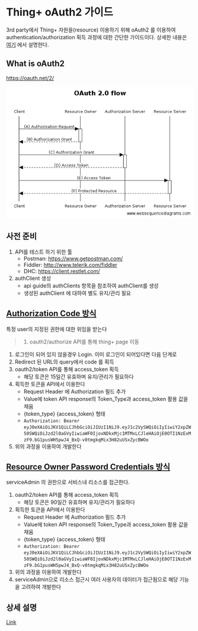# Thing+ oAuth2 가이드
3rd party에서 Thing+ 자원을(resource) 이용하기 위해
oAuth2 를 이용하여 authentication/authorization 획득 과정에 대한 간단한 가이드이다.
상세한 내용은 [여기](./oauth2.md) 에서 설명한다.


## What is oAuth2
https://oauth.net/2/

![oauth](./images/oauth2.png "oauth")


## 사전 준비
1. API를 테스트 하기 위한 툴
    - Postman: https://www.getpostman.com/
    - Fiddler: http://www.telerik.com/fiddler
    - DHC: https://client.restlet.com/
2. authClient 생성
    - api guide의 authClients 항목을 참조하여 authClient를 생성
    - 생성된 authClient 에 대하여 별도 유지/관리 필요
 
 
## [Authorization Code 방식](./oauth2.md#authorization-code-grant-or-web-server)
특정 user의 지정된 권한에 대한 위임을 받는다


>1. oauth2/authorize API를 통해 thing+ page 이동
1. 로그인이 되어 있지 않을경우 Login. 이미 로그인이 되어있다면 다음 단계로
1. Redirect 된 URL의 query에서 code 를 획득
1. oauth2/token API를 통해 access_token 획득
    * 해당 토큰은 15일간 유효하며 유지/관리가 필요하다
1. 획득한 토큰을 API에서 이용한다
    * Request Header 에 Authorization 필드 추가
    * Value에 token API response의 Token_Type과 access_token 활용 값을 채움
    * {token_type} {access_token} 형태
    * ```Authorization: Bearer eyJ0eXAiOiJKV1QiLCJhbGciOiJIUzI1NiJ9.eyJ1c2VySWQiOiIyIiwiY2xpZW50SWQiOiJzd2l0aGVyIiwiaWF0IjoxNDkxMjc1MTMxLCJleHAiOjE0OTI1NzExMzF9.bG1pusWH5pwJ4_BxQ-v0tmgkqMix3H82uUSxZycBWOo```
1. 위의 과정을 이용하여 개발한다



## [Resource Owner Password Credentials 방식](./oauth2.md#resource-owner-password-credentials-grant)
serviceAdmin 의 권한으로 서비스내 리소스를 접근한다.

1. oauth2/token API를 통해 access_token 획득
    * 해당 토큰은 90일간 유효하며 유지/관리가 필요하다
1. 획득한 토큰을 API에서 이용한다
    * Request Header 에 Authorization 필드 추가
    * Value에 token API response의 Token_Type과 access_token 활용 값을 채움
    * {token_type} {access_token} 형태
    * ```Authorization: Bearer eyJ0eXAiOiJKV1QiLCJhbGciOiJIUzI1NiJ9.eyJ1c2VySWQiOiIyIiwiY2xpZW50SWQiOiJzd2l0aGVyIiwiaWF0IjoxNDkxMjc1MTMxLCJleHAiOjE0OTI1NzExMzF9.bG1pusWH5pwJ4_BxQ-v0tmgkqMix3H82uUSxZycBWOo```
1. 위의 과정을 이용하여 개발한다
1. serviceAdmin으로 리소스 접근시 여러 사용자의 데이터가 접근됨으로 해당 기능을 고려하여 개발한다

## 상세 설명
[Link](./oauth2.md)

